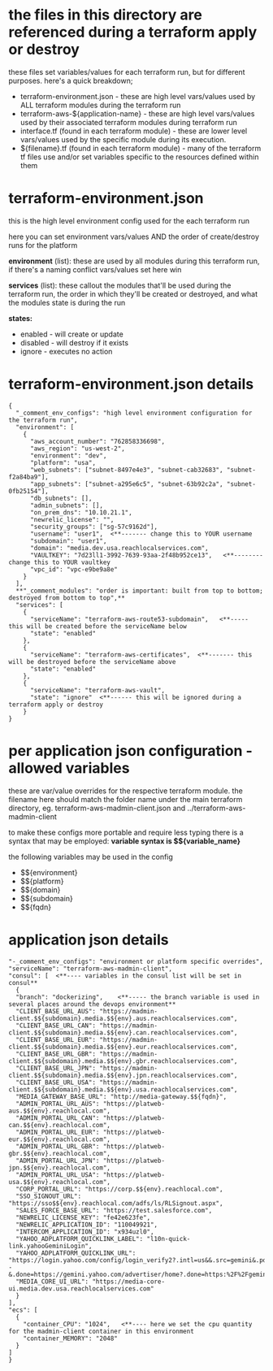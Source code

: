 

# the files in this directory are referenced during a terraform apply or destroy #

these files set variables/values for each terraform run, but for different purposes.  here's a quick breakdown;

* terraform-environment.json - these are high level vars/values used by ALL terraform modules during the terraform run
* terraform-aws-${application-name} - these are high level vars/values used by their associated terraform modules during
    terraform run
* interface.tf (found in each terraform module) - these are lower level vars/values used by the specific module during its
    execution.
* ${filename}.tf (found in each terraform module) - many of the terraform tf files use and/or set variables specific to the
    resources defined within them

# terraform-environment.json #
this is the high level environment config used for the each terraform run

here you can set environment vars/values AND the order of create/destroy runs for the platform

**environment** (list): these are used by all modules during this terraform run, if there's a naming conflict vars/values set here
  win

**services** (list): these callout the modules that'll be used during the terraform run, the order in which they'll be created or
  destroyed, and what the modules state is during the run

**states:**
  * enabled - will create or update
  * disabled - will destroy if it exists
  * ignore - executes no action


# terraform-environment.json details #
```
{
  "_comment_env_configs": "high level environment configuration for the terraform run",
  "environment": [
    {
      "aws_account_number": "762858336698",
      "aws_region": "us-west-2",
      "environment": "dev",
      "platform": "usa",
      "web_subnets": ["subnet-8497e4e3", "subnet-cab32683", "subnet-f2a84ba9"],
      "app_subnets": ["subnet-a295e6c5", "subnet-63b92c2a", "subnet-0fb25154"],
      "db_subnets": [],
      "admin_subnets": [],
      "on_prem_dns": "10.10.21.1",
      "newrelic_license": "",
      "security_groups": ["sg-57c9162d"],
      "username": "user1",  <**------- change this to YOUR username
      "subdomain": "user1",
      "domain": "media.dev.usa.reachlocalservices.com",
      "VAULTKEY": "7d23ll1-3992-7639-93aa-2f48b952ce13",   <**-------- change this to YOUR vaultkey
      "vpc_id": "vpc-e9be9a8e"
    }
  ],
  **"_comment_modules": "order is important: built from top to bottom; destroyed from bottom to top",**
  "services": [
    {
      "serviceName": "terraform-aws-route53-subdomain",   <**----- this will be created before the serviceName below
      "state": "enabled"
    },
    {
      "serviceName": "terraform-aws-certificates",  <**------- this will be destroyed before the serviceName above
      "state": "enabled"
    },
    {
      "serviceName": "terraform-aws-vault",
      "state": "ignore"  <**------ this will be ignored during a terraform apply or destroy
    }
}
```


# per application json configuration - allowed variables #

these are var/value overrides for the respective terraform module.  the filename here should match the folder name under the main
terraform directory, eg.   terraform-aws-madmin-client.json and ../terraform-aws-madmin-client

to make these configs more portable and require less typing there is a syntax that may be employed:
**variable syntax is $${variable_name}** 

the following variables may be used in the config
* $${environment}
* $${platform}
* $${domain}
* $${subdomain}
* $${fqdn}

# application json details #
```{
"-_comment_env_configs": "environment or platform specific overrides",
"serviceName": "terraform-aws-madmin-client",
"consul": [  <**---- variables in the consul list will be set in consul**
  {
  "branch": "dockerizing",    <**----- the branch variable is used in several places around the devops environment**
  "CLIENT_BASE_URL_AUS": "https://madmin-client.$${subdomain}.media.$${env}.aus.reachlocalservices.com",
  "CLIENT_BASE_URL_CAN": "https://madmin-client.$${subdomain}.media.$${env}.can.reachlocalservices.com",
  "CLIENT_BASE_URL_EUR": "https://madmin-client.$${subdomain}.media.$${env}.eur.reachlocalservices.com",
  "CLIENT_BASE_URL_GBR": "https://madmin-client.$${subdomain}.media.$${env}.gbr.reachlocalservices.com",
  "CLIENT_BASE_URL_JPN": "https://madmin-client.$${subdomain}.media.$${env}.jpn.reachlocalservices.com",
  "CLIENT_BASE_URL_USA": "https://madmin-client.$${subdomain}.media.$${env}.usa.reachlocalservices.com",
  "MEDIA_GATEWAY_BASE_URL": "http://media-gateway.$${fqdn}",
  "ADMIN_PORTAL_URL_AUS": "https://platweb-aus.$${env}.reachlocal.com",
  "ADMIN_PORTAL_URL_CAN": "https://platweb-can.$${env}.reachlocal.com",
  "ADMIN_PORTAL_URL_EUR": "https://platweb-eur.$${env}.reachlocal.com",
  "ADMIN_PORTAL_URL_GBR": "https://platweb-gbr.$${env}.reachlocal.com",
  "ADMIN_PORTAL_URL_JPN": "https://platweb-jpn.$${env}.reachlocal.com",
  "ADMIN_PORTAL_URL_USA": "https://platweb-usa.$${env}.reachlocal.com",
  "CORP_PORTAL_URL": "https://corp.$${env}.reachlocal.com",
  "SSO_SIGNOUT_URL": "https://sso$${env}.reachlocal.com/adfs/ls/RLSignout.aspx",
  "SALES_FORCE_BASE_URL": "https://test.salesforce.com",
  "NEWRELIC_LICENSE_KEY": "fe42e623fe",
  "NEWRELIC_APPLICATION_ID": "110049921",
  "INTERCOM_APPLICATION_ID": "x934uzl0",
  "YAHOO_ADPLATFORM_QUICKLINK_LABEL": "l10n-quick-link.yahooGeminiLogin",
  "YAHOO_ADPLATFORM_QUICKLINK_URL": "https://login.yahoo.com/config/login_verify2?.intl=us&&.src=gemini&.pd=c%3DDP7Q1..72e53flgv6OCrT4Lchg--&.done=https://gemini.yahoo.com/advertiser/home?.done=https:%2F%2Fgemini.yahoo.com%2F.scrumb=0",
  "MEDIA_CORE_UI_URL": "https://media-core-ui.media.dev.usa.reachlocalservices.com"
  }
],
"ecs": [
  {
    "container_CPU": "1024",   <**---- here we set the cpu quantity for the madmin-client container in this environment 
    "container_MEMORY": "2048"
  }
]
}
```
